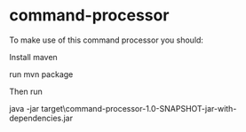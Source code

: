 # command-processor
To make use of this command processor you should:

Install maven

run mvn package

Then run

java -jar target\command-processor-1.0-SNAPSHOT-jar-with-dependencies.jar

